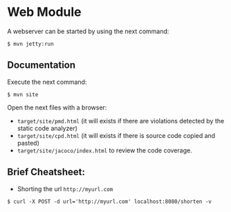 # Web Module

A webserver can be started by using the next command:

`$ mvn jetty:run`

## Documentation

Execute the next command:

`$ mvn site`

Open the next files with a browser:

* `target/site/pmd.html` (it will exists if there are violations detected by the static code analyzer)
* `target/site/cpd.html` (it will exists if there is source code copied and pasted)
* `target/site/jacoco/index.html` to review the code coverage.

## Brief Cheatsheet:

* Shorting the url `http://myurl.com`

`$ curl -X POST -d url='http://myurl.com' localhost:8080/shorten -v`

